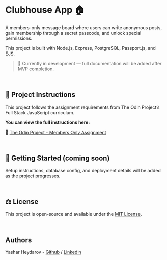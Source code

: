 # Clubhouse App 🏠

A members-only message board where users can write anonymous posts, gain membership through a secret passcode, and unlock special permissions.

This project is built with Node.js, Express, PostgreSQL, Passport.js, and EJS.

> 🔧 Currently in development — full documentation will be added after MVP completion.

<br>

## 📜 Project Instructions

This project follows the assignment requirements from The Odin Project’s Full Stack JavaScript curriculum.

**You can view the full instructions here:**

📄 [The Odin Project - Members Only Assignment](https://www.theodinproject.com/lessons/node-path-nodejs-members-only)

<br>

## 🚀 Getting Started (coming soon)

Setup instructions, database config, and deployment details will be added as the project progresses.

<br>

## ⚖ License

This project is open-source and available under the [MIT License](LICENSE).

<br>

## Authors

Yashar Heydarov - [Github](https://github.com/heydarov93) / [Linkedin](https://www.linkedin.com/in/yashar-heydarov/)
